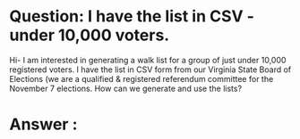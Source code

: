 # Question: I have the list in CSV - under 10,000 voters. 
Hi-  I am interested in generating a walk list for a group of just under 10,000 registered voters.  I have the list in CSV form from our Virginia State Board of Elections (we are a qualified & registered referendum committee for the November 7 elections. How can we generate and use the lists?


# Answer : 



